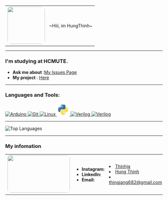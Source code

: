 <table>
  <tr>
    <td>
      <img src="https://th.bing.com/th/id/OIP.-oxVN-pw9wEgrB3DKL-PgwHaHa?cb=iwc1&rs=1&pid=ImgDetMain" width="120" height="120" style="border-radius: 10px;" />
    </td>
    <td>
      ~Hiii, im HungThinh~
    </td>
  </tr>
</table>

---

<h3 align="left">I'm studying at HCMUTE.</h3>

- <strong> Ask me about </strong>:[My Issues Page](https://github.com/Dang-Hung-Thinh/Dang-Hung-Thinh/issues)
- <strong> My project </strong> : [Here](https://github.com/Dang-Hung-Thinh?tab=repositories)
---

<h3 align="left">Languages and Tools:</h3>
<p align="left">
  <a href="https://www.arduino.cc/" target="_blank" rel="noreferrer">
    <img src="https://cdn.worldvectorlogo.com/logos/arduino-1.svg" alt="Arduino" width="40" height="40" />
  </a>
  <a href="https://git-scm.com/" target="_blank" rel="noreferrer">
    <img src="https://www.vectorlogo.zone/logos/git-scm/git-scm-icon.svg" alt="Git" width="40" height="40" />
  </a>
  <a href="https://www.linux.org/" target="_blank" rel="noreferrer">
    <img src="https://th.bing.com/th/id/R.4f1315722498aa5dbec76364cf5aaf70?rik=QVvgQblfyWwEpQ&riu=http%3a%2f%2ficons.iconarchive.com%2ficons%2fmartz90%2fcircle%2f512%2fubuntu-icon.png&ehk=nDRqrzNjKMHRTdVIvlZ9iah6Jm%2bemeRELsowGKP8dc0%3d&risl=&pid=ImgRaw&r=0" alt="Linux" width="40" height="40" />
  </a>
  <a href="https://www.python.org" target="_blank" rel="noreferrer">
    <img src="https://raw.githubusercontent.com/devicons/devicon/master/icons/python/python-original.svg" alt="Python" width="40" height="40" />
  </a>
  <a href="https://en.wikipedia.org/wiki/Verilog" target="_blank" rel="noreferrer">
  <img src="https://icons.veryicon.com/png/o/business/vscode-program-item-icon/verilog.png" alt="Verilog" width="40" height="40" />
</a>
  <a href="https://en.wikipedia.org/wiki/Verilog" target="_blank" rel="noreferrer">
  <img src="https://user-images.githubusercontent.com/56430787/105164182-1afa8a80-5b15-11eb-8ac3-7ae5c9f0e15e.png" alt="Verilog" width="40" height="40" />
</a>
</p>

---

<p align="left">
  <img src="https://github-readme-stats.vercel.app/api/top-langs?username=Dang-Hung-Thinh&show_icons=true&locale=en&layout=compact" alt="Top Languages" />
</p>

---

### My infomation
<table>
  <tr>
    <td>
      <img src="https://c.tenor.com/vpCF4BOgMQcAAAAC/cute.gif" width="200" height="120" style="border-radius: 10px;" />
    </td>
    <td>
      <ul>
        <li><strong>Instagram:</strong>
        <li><strong>LinkedIn:</strong>
        <li><strong>Email:</strong>
    </td>
    <td>
      <li><a href="https://instagram.com/thinh.ja" target="_blank">Thinhja</a></li>
      <li><a href="https://linkedin.com/in/thinh-dang-5904092a9" target="_blank">Hung Thinh<a></li>
      <li><a href="thingjang682@gmail.com">thingjang682@gmail.com</a></li>
    </td>
  </tr>
</table>



